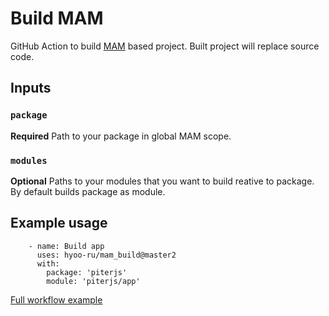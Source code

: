# Build MAM

GitHub Action to build [MAM](https://github.com/eigenmethod/mam) based project. Built project will replace source code.

## Inputs

### `package`

**Required** Path to your package in global MAM scope.

### `modules`

**Optional** Paths to your modules that you want to build reative to package. By default builds package as module.

## Example usage

```
    - name: Build app
      uses: hyoo-ru/mam_build@master2
      with:
        package: 'piterjs'
        module: 'piterjs/app'
```

[Full workflow example](https://github.com/hyoo-ru/portal.hyoo.ru/blob/master/.github/workflows/deploy.yml)
